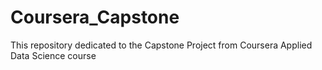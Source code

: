 # Coursera_Capstone
This repository dedicated to the Capstone Project from Coursera Applied Data Science course
